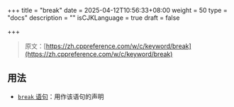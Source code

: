 +++
title = "break"
date = 2025-04-12T10:56:33+08:00
weight = 50
type = "docs"
description = ""
isCJKLanguage = true
draft = false

+++

> 原文：[https://zh.cppreference.com/w/c/keyword/break](https://zh.cppreference.com/w/c/keyword/break)

## 用法

- [`break` 语句](https://zh.cppreference.com/w/c/language/break)：用作该语句的声明